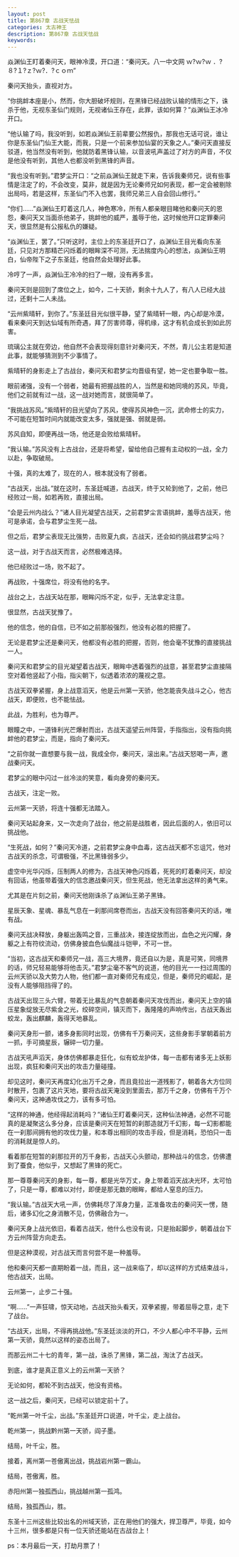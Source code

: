 ```yaml
---
layout: post
title: 第867章 古战天怯战
categories: 太古神王
description: 第867章 古战天怯战
keywords:
---
```


焱渊仙王盯着秦问天，眼神冷漠，开口道：“秦问天。八一中文网  ｗ?ｗ?ｗ ．?８?１?ｚ?ｗ?．?ｃｏｍ”

秦问天抬头，直视对方。

“你挑衅本座是小，然而，你大胆破坏规则，在黑锋已经战败认输的情形之下，诛杀于他，无视东圣仙门规则，无视诸仙王存在，此罪，该如何算？”焱渊仙王冰冷开口。

“他认输了吗，我没听到，如若焱渊仙王前辈要公然报仇，那我也无话可说，谁让你是东圣仙门仙王大能，而我，只是一个前来参加仙宴的天象之人。”秦问天直接反驳道，他当然没有听到，他就防着黑锋认输，以音波吼声盖过了对方的声音，不仅是他没有听到，其他人也都没听到黑锋的声音。

“我也没有听到。”君梦尘开口：“之前焱渊仙王就走下来，告诉我秦师兄，说有些事情是注定了的，不会改变，莫非，就是因为无论秦师兄如何表现，都一定会被剔除出局吗，若是这样，东圣仙门不入也罢，我师兄弟三人自会回山修行。”

“你们……”焱渊仙王盯着这几人，神色寒冷，所有人都亲眼目睹他和秦问天的恩怨，秦问天又当面杀他弟子，挑衅他的威严，羞辱于他，这时候他开口定罪秦问天，很显然是有公报私仇的嫌疑。

“焱渊仙王，罢了。”只听这时，主位上的东圣廷开口了，焱渊仙王目光看向东圣廷，只见对方那精芒闪烁着的眼眸深不可测，无法揣度内心的想法，焱渊仙王明白，仙帝陛下之子东圣廷，他自然会处理好此事。

冷哼了一声，焱渊仙王冷冷的扫了一眼，没有再多言。

秦问天则是回到了席位之上，如今，二十天骄，剩余十九人了，有八人已经大战过，还剩十二人未战。

“云州紫晴轩，到你了。”东圣廷目光似很平静，望了紫晴轩一眼，内心却是冷漠，看来秦问天到达仙域有所奇遇，拜了厉害师尊，得机缘，这才有机会成长到如此厉害。

琉璃公主就在旁边，他自然不会表现得刻意针对秦问天，不然，青儿公主若是知道此事，就能够猜测到不少事情了。

紫晴轩的身影走上了古战台，秦问天和君梦尘均晋级有望，她一定也要争取一胜。

眼前诸强，没有一个弱者，她最有把握战胜的人，当然是和她同境的苏风，毕竟，他们之前就有过一战，这一战对她而言，就很简单了。

“我挑战苏风。”紫晴轩的目光望向了苏风，使得苏风神色一沉，武命修士的实力，不可能在短暂时间内就能改变太多，强就是强、弱就是弱。

苏风自知，即便再战一场，他还是会败给紫晴轩。

“我认输。”苏风没有上古战台，还是将希望，留给他自己握有主动权的一战，全力以赴，争取破局。

十强，真的太难了，现在的人，根本就没有了弱者。

“古战天，出战。”就在这时，东圣廷喊道，古战天，终于又轮到他了，之前，他已经败过一局，如若再败，直接出局。

“会是云州内战么？”诸人目光凝望古战天，之前君梦尘言语挑衅，羞辱古战天，他可是承诺，会与君梦尘生死一战。

但之后，君梦尘表现无比强势，击败夏九疯，古战天，还会如约挑战君梦尘吗？

这一战，对于古战天而言，必然极难选择。

他已经败过一场，败不起了。

再战败，十强席位，将没有他的名字。

战台之上，古战天站在那，眼眸闪烁不定，似乎，无法拿定注意。

很显然，古战天犹豫了。

他的信念，他的自信，已不如之前那般强烈，他没有必胜的把握了。

无论是君梦尘还是秦问天，他都没有必胜的把握，否则，他会毫不犹豫的直接挑战一人。

秦问天和君梦尘的目光凝望着古战天，眼眸中透着强烈的战意，甚至君梦尘直接隔空对着他竖起了小指，指尖朝下，似透着浓浓的蔑视之意。

古战天双拳紧握，身上战意滔天，他是云州第一天骄，他怎能丧失战斗之心，他古战天，即便败，也不能怯战。

此战，为胜利，也为尊严。

眼瞳之中，一道锋利光芒爆射而出，古战天遥望云州阵营，手指指出，没有指向挑衅他的君梦尘，而是，指向了秦问天。

“之前你就一直想要与我一战，我成全你，秦问天，滚出来。”古战天怒喝一声，邀战秦问天。

君梦尘的眼中闪过一丝冷淡的笑意，看向身旁的秦问天。

古战天，注定一败。

云州第一天骄，将连十强都无法踏入。

秦问天站起身来，又一次走向了战台，他之前是战胜者，因此后面的人，依旧可以挑战他。

“生死战，如何？”秦问天冷道，之前君梦尘身中血毒，这古战天都不忘诅咒，他对古战天的杀念，可谓极强，不比黑锋弱多少。

虚空中光华闪烁，压制两人的修为，古战天神色闪烁着，死死的盯着秦问天，却没有回话，他虽带着强大的信念邀战秦问天，但生死战，他无法拿出这样的勇气来。

尤其是在片刻之前，秦问天他刚诛杀了焱渊仙王弟子黑锋。

星辰天象、星魂、暴乱气息在一刹那间席卷而出，古战天没有回答秦问天的话，唯有战。

秦问天战决释放，身躯出轰鸣之音，三重战决，接连绽放而出，血色之光闪耀，身躯之上有符纹流动，仿佛身披血色仙魔战斗铠甲，不可一世。

“当初，这古战天和秦师兄一战，高三大境界，竟还自以为是，真是可笑，同境界的话，师兄轻易能够将他击灭。”君梦尘毫不客气的说道，他的目光一一扫过周围的云州天骄以及大势力人物，他们都一直对秦师兄有成见，但是，秦师兄的崛起，是没有人能够阻挡得了的。

古战天出现三头六臂，带着无比暴乱的气息朝着秦问天攻伐而出，秦问天上空的镇压星象绽放无尽紫金之光，绞碎空间，镇灭而下，轰隆隆的声响传出，古战天轰出蛟龙，轰出麒麟，轰得天地暴乱。

秦问天身形一颤，诸多身影同时出现，仿佛有千万秦问天，这些身影手掌朝着前方一抓，手可摘星辰，辗碎一切力量。

古战天吼声滔天，身体仿佛都暴走狂化，似有蛟龙护体，每一击都有诸多无上妖影出现，疯狂和秦问天出的攻击力量碰撞。

却见这时，秦问天再度幻化出万千之身，而且竟拉出一道残影了，朝着各大方位同时散开，包裹了这片天地，要将古战天淹没到里面去，那万千之身，仿佛有千万个秦问天，这神通攻伐之力，该有多可怕。

“这样的神通，他经得起消耗吗？”诸仙王盯着秦问天，这种仙法神通，必然不可能真的是凝聚这么多分身，应该是秦问天在短暂的刹那造就万千幻影，每一幻影都能在一刹那间拥有他的攻伐力量，和本尊出相同的攻击手段，但是消耗，恐怕只一击的消耗就是惊人的。

看着那在短暂的刹那拉开的万千身影，古战天心头颤动，那种战斗的信念，仿佛遭到了蚕食，他似乎，又想起了黑锋的死亡。

那一尊尊秦问天的身影，每一尊，都是光华万丈，身上带着滔天战决光环，太可怕了，只是一尊，都难以对付，即便是那无数的眼眸，都给人窒息的压力。

“我认输。”古战天大吼一声，仿佛耗尽了浑身力量，正准备攻击的秦问天一愣，随后，诸多幻化之身消散不见，仿佛融合为一。

秦问天身上战光依旧，看着古战天，他什么也没有说，只是抬起脚步，朝着战台下方云州阵营方向走去。

但是这种漠视，对古战天而言何尝不是一种羞辱。

他和秦问天都一直期盼着一战，而且，这一战来临了，却以这样的方式结束战斗，他古战天，出局。

云州第一，止步二十强。

“啊……”一声狂啸，惊天动地，古战天抬头看天，双拳紧握，带着屈辱之意，走下了战台。

“古战天，出局，不得再挑战他。”东圣廷淡淡的开口，不少人都心中不平静，云州第一天骄，竟然以这样的姿态出局了。

而那云州二十七的青年，第一战，诛杀了黑锋，第二战，淘汰了古战天。

到底，谁才是真正意义上的云州第一天骄？

无论如何，都轮不到古战天，他没有资格。

这一战之后，秦问天，已经可以锁定前十了。

“乾州第一叶千尘，出战。”东圣廷开口说道，叶千尘，走上战台。

乾州第一，挑战黔州第一天骄，阎子墨。

结局，叶千尘，胜。

接着，离州第一苍傲离出战，挑战岩州第一霸山。

结局，苍傲离，胜。

赤阳州第一独孤西山，挑战越州第一孤鸿。

结局，独孤西山，胜。

东圣十三州这些比较出名的州域天骄，正在用他们的强大，捍卫尊严，毕竟，如今十三州，很多都是只有一位天骄还能站在古战台上！

ps：本月最后一天，打劫月票了！
